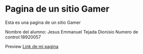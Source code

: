 # Pagina de un sitio Gamer 
Esta es una pagina de un sitio Gamer 

Nombre del alumno: Jesus Emmanuel Tejada Dionisio
Numero de control:18920057

Preview
[Link de mi pagina]()

  
  
  
 
